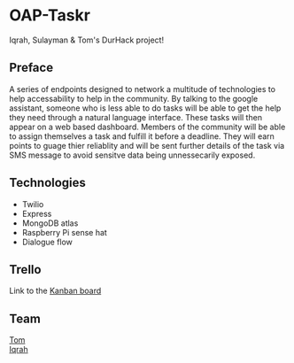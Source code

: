 # OAP-Taskr
Iqrah, Sulayman &amp; Tom's DurHack project!

## Preface

A series of endpoints designed to network a multitude of technologies to help accessability to help in the community. By talking to the google assistant, someone who is less able to do tasks will be able to get the help they need through a natural language interface. These tasks will then appear on a web based dashboard. Members of the community will be able to assign themselves a task and fulfill it before a deadline. They will earn points to guage thier reliablity and will be sent further details of the task via SMS message to avoid sensitve data being unnessecarily exposed. 


## Technologies

- Twilio  
- Express  
- MongoDB atlas  
- Raspberry Pi sense hat  
- Dialogue flow  

## Trello
Link to the [Kanban board](https://trello.com/invite/b/BLVatvR9/a837d41ccc9b64cbe7f4c71bd56a74a1/oap-taskr)

## Team

[Tom](https://github.com/tomMisson)  
[Iqrah](https://github.com/iiqrah)

